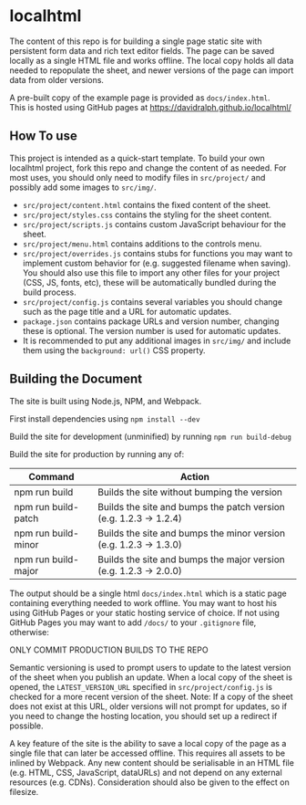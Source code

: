 # localhtml

The content of this repo is for building a single page static site with persistent form data and rich text editor fields. The page can be saved locally as a single HTML file and works offline. The local copy holds all data needed to repopulate the sheet, and newer versions of the page can import data from older versions.

A pre-built copy of the example page is provided as `docs/index.html`.  
This is hosted using GitHub pages at https://davidralph.github.io/localhtml/

## How To use

This project is intended as a quick-start template. To build your own localhtml project, fork this repo and change the content of as needed. For most uses, you should only need to modify files in `src/project/` and possibly add some images to `src/img/`.

- `src/project/content.html` contains the fixed content of the sheet.
- `src/project/styles.css` contains the styling for the sheet content.
- `src/project/scripts.js` contains custom JavaScript behaviour for the sheet.
- `src/project/menu.html` contains additions to the controls menu.
- `src/project/overrides.js` contains stubs for functions you may want to implement custom behavior for (e.g. suggested filename when saving). You should also use this file to import any other files for your project (CSS, JS, fonts, etc), these will be automatically bundled during the build process.
- `src/project/config.js` contains several variables you should change such as the page title and a URL for automatic updates.
- `package.json` contains package URLs and version number, changing these is optional. The version number is used for automatic updates.
- It is recommended to put any additional images in `src/img/` and include them using the `background: url()` CSS property.

## Building the Document

The site is built using Node.js, NPM, and Webpack.

First install dependencies using `npm install --dev`

Build the site for development (unminified) by running `npm run build-debug`

Build the site for production by running any of:

| Command             | Action                                                            |
| ------------------- | ----------------------------------------------------------------- |
| npm run build       | Builds the site without bumping the version                       |
| npm run build-patch | Builds the site and bumps the patch version (e.g. 1.2.3 -> 1.2.4) |
| npm run build-minor | Builds the site and bumps the minor version (e.g. 1.2.3 -> 1.3.0) |
| npm run build-major | Builds the site and bumps the major version (e.g. 1.2.3 -> 2.0.0) |

The output should be a single html `docs/index.html` which is a static page containing everything needed to work offline. You may want to host his using GitHub Pages or your static hosting service of choice. If not using GitHub Pages you may want to add `/docs/` to your `.gitignore` file, otherwise:

ONLY COMMIT PRODUCTION BUILDS TO THE REPO

Semantic versioning is used to prompt users to update to the latest version of the sheet when you publish an update. When a local copy of the sheet is opened, the `LATEST_VERSION_URL` specified in `src/project/config.js` is checked for a more recent version of the sheet. Note: If a copy of the sheet does not exist at this URL, older versions will not prompt for updates, so if you need to change the hosting location, you should set up a redirect if possible.

A key feature of the site is the ability to save a local copy of the page as a single file that can later be accessed offline. This requires all assets to be inlined by Webpack. Any new content should be serialisable in an HTML file (e.g. HTML, CSS, JavaScript, dataURLs) and not depend on any external resources (e.g. CDNs). Consideration should also be given to the effect on filesize.
